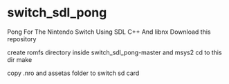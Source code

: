 # switch_sdl_pong
Pong For The Nintendo Switch Using SDL C++ And libnx
Download this repository 



create romfs directory inside switch_sdl_pong-master and msys2 cd to this dir
make
  
copy .nro and assetas folder to switch sd card 
